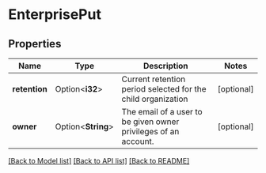 # EnterprisePut

## Properties

Name | Type | Description | Notes
------------ | ------------- | ------------- | -------------
**retention** | Option<**i32**> | Current retention period selected for the child organization | [optional]
**owner** | Option<**String**> | The email of a user to be given owner privileges of an account. | [optional]

[[Back to Model list]](../README.md#documentation-for-models) [[Back to API list]](../README.md#documentation-for-api-endpoints) [[Back to README]](../README.md)


